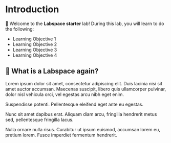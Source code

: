 # Introduction

👋 Welcome to the **Labspace starter** lab! During this lab, you will learn to do the following:

- Learning Objective 1
- Learning Objective 2
- Learning Objective 3
- Learning Objective 4


## 🙋 What is a Labspace again?

Lorem ipsum dolor sit amet, consectetur adipiscing elit. Duis lacinia nisi sit amet auctor accumsan. Maecenas suscipit, libero quis ullamcorper pulvinar, dolor nisl vehicula orci, vel egestas arcu nibh eget enim. 

Suspendisse potenti. Pellentesque eleifend eget ante eu egestas. 

Nunc sit amet dapibus erat. Aliquam diam arcu, fringilla hendrerit metus sed, pellentesque fringilla lacus. 

Nulla ornare nulla risus. Curabitur ut ipsum euismod, accumsan lorem eu, pretium lorem. Fusce imperdiet fermentum hendrerit.


